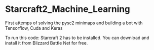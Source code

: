 # Starcraft2_Machine_Learning
First attemps of solving the pysc2 minimaps and building a bot with Tensorflow, Cuda and Keras

To run this code: 
Starcraft 2 has to be installed. You can download and install it from Blizzard Battle Net for free.

